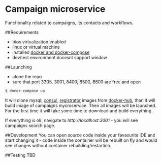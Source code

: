 # Campaign microservice
Functionality related to campaigns, its contacts and workflows.

##Requirements
- bios virtualization enabled
- linux or virtual machine
- installed [docker and docker-compose](https://www.docker.com/)
- dev/test environment docesnt support window

##Launching
- clone the repo
- sure that port 3305, 3001, 8400, 8500, 8600 are free and open
```bash
$ docer-compose up
```
It will clone mysql, [consul](https://www.consul.io/),  [registrator](http://gliderlabs.com/registrator/latest/) images from [docker-hub](https://hub.docker.com/), than it will build image of campaigns mycroservice. Then all images will be launched. For the first time it will take some time to download and build everything.

If everything is ok, navigate to _http://localhost:3001_ - you will see campaigns search page.

##Development
You can open source code inside your favaourite IDE and start changing it - code inside the container will be rebuilt on fly and would see changes without container rebuilding/restartinh.

##Testing
TBD
